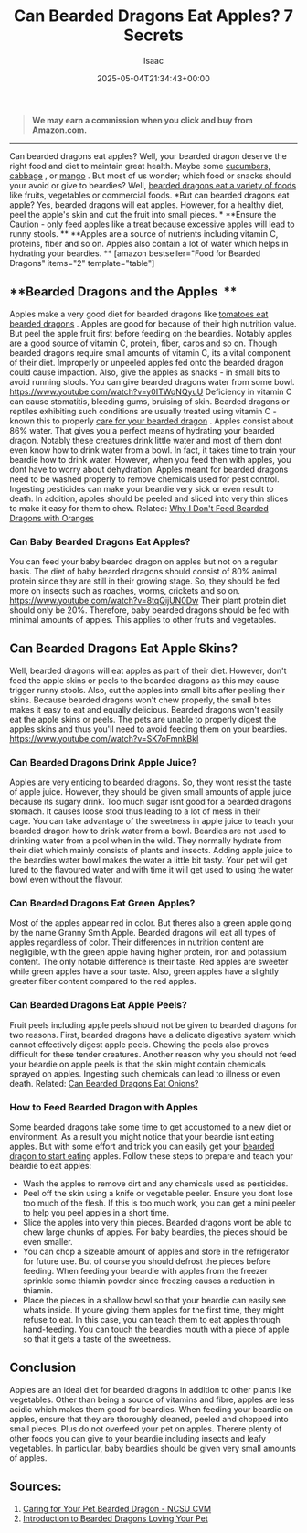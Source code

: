 ﻿---
author: Isaac
layout: post
title: Can Bearded Dragons Eat Apples? 7 Secrets
date: '2025-05-04T21:34:43+00:00'
categories:
- Guide
- Lizard
tags: []
slug: /can-bearded-dragons-eat-apples/
lastmod: 2025-05-07T12:21:26+03:00
---
> **We may earn a commission when you click and buy from Amazon.com.**
>

---
Can bearded dragons eat apples? Well, your bearded dragon deserve the right food and diet to maintain great health. Maybe some
[cucumbers,](https://pestpolicy.com/can-bearded-dragons-eat-cucumbers/)
[cabbage](https://pestpolicy.com/can-bearded-dragons-eat-cabbage/)
, or
[mango](https://pestpolicy.com/can-bearded-dragons-eat-mango/)
.
But most of us wonder; which food or snacks should your avoid or give to beardies? Well,
[bearded dragons eat a variety of foods](https://pestpolicy.com/what-do-bearded-dragons-eat/)
like fruits, vegetables or commercial foods.
*But can bearded dragons eat apple? Yes, bearded dragons will eat apples. However, for a healthy diet, peel the apple's skin and cut the fruit into small pieces. *
**Ensure the Caution - only feed apples like a treat because excessive apples will lead to runny stools. **
**Apples are a source of nutrients including vitamin C, proteins, fiber and so on. Apples also contain a lot of water which helps in hydrating your beardies. **
[amazon bestseller="Food for Bearded Dragons" items="2" template="table"]
## **Bearded Dragons and the Apples  **
Apples make a very good diet for bearded dragons like
[tomatoes eat bearded dragons](https://pestpolicy.com/can-bearded-dragons-eat-tomatoes/)
. Apples are good for because of their high nutrition value. But peel the apple fruit first before feeding on the beardies.
Notably apples are a good source of vitamin C, protein, fiber, carbs and so on. Though bearded dragons require small amounts of vitamin C, its a vital component of their diet.
Improperly or unpeeled apples fed onto the bearded dragon could cause impaction. Also, give the apples as snacks - in small bits to avoid running stools. You can give bearded dragons water from some bowl.
https://www.youtube.com/watch?v=y0ITWqNQyuU
Deficiency in vitamin C can cause stomatitis, bleeding gums, bruising of skin. Bearded dragons or reptiles exhibiting such conditions are usually treated using vitamin C - known this to properly
[care for your bearded dragon](http://www.animalplanet.com/pets/other-pets/bearded-dragon-stats-facts/)
.
Apples consist about 86% water. That gives you a perfect means of hydrating your bearded dragon. Notably these creatures drink little water and most of them dont even know how to drink water from a bowl. In fact, it takes time to train your beardie how to drink water. However, when you feed then with apples, you dont have to worry about dehydration.
Apples meant for bearded dragons need to be washed properly to remove chemicals used for pest control. Ingesting pesticides can make your beardie very sick or even result to death. In addition, apples should be peeled and sliced into very thin slices to make it easy for them to chew.
Related:
[Why I Don't Feed Bearded Dragons with Oranges](https://pestpolicy.com/can-bearded-dragons-eat-oranges/)
### **Can Baby Bearded Dragons Eat Apples?**
You can feed your baby bearded dragon on apples but not on a regular basis. The diet of baby bearded dragons should consist of 80% animal protein since they are still in their growing stage.
So, they should be fed more on insects such as roaches, worms, crickets and so on.
https://www.youtube.com/watch?v=8tqQijUN0Dw
Their plant protein diet should only be 20%. Therefore, baby bearded dragons should be fed with minimal amounts of apples. This applies to other fruits and vegetables.
## Can Bearded Dragons Eat Apple Skins?
Well, bearded dragons will eat apples as part of their diet. However, don't feed the apple skins or peels to the bearded dragons as this may cause trigger runny stools.
Also, cut the apples into small bits after peeling their skins. Because bearded dragons won't chew properly, the small bites makes it easy to eat and equally delicious.
Bearded dragons won't easily eat the apple skins or peels. The pets are unable to properly digest the apples skins and thus you'll need to avoid feeding them on your beardies.
https://www.youtube.com/watch?v=SK7oFmnkBkI
### **Can Bearded Dragons Drink Apple Juice?**
Apples are very enticing to bearded dragons. So, they wont resist the taste of apple juice. However, they should be given small amounts of apple juice because its sugary drink.
Too much sugar isnt good for a bearded dragons stomach. It causes loose stool thus leading to a lot of mess in their cage. You can take advantage of the sweetness in apple juice to teach your bearded dragon how to drink water from a bowl.
Beardies are not used to drinking water from a pool when in the wild. They normally hydrate from their diet which mainly consists of plants and insects.
Adding apple juice to the beardies water bowl makes the water a little bit tasty. Your pet will get lured to the flavoured water and with time it will get used to using the water bowl even without the flavour.
### **Can Bearded Dragons Eat Green Apples?**
Most of the apples appear red in color. But theres also a green apple going by the name Granny Smith Apple. Bearded dragons will eat all types of apples regardless of color.
Their differences in nutrition content are negligible, with the green apple having higher protein, iron and potassium content.
The only notable difference is their taste. Red apples are sweeter while green apples have a sour taste. Also, green apples have a slightly greater fiber content compared to the red apples.
### **Can Bearded Dragons Eat Apple Peels?**
Fruit peels including apple peels should not be given to bearded dragons for two reasons. First, bearded dragons have a delicate digestive system which cannot effectively digest apple peels. Chewing the peels also proves difficult for these tender creatures.
Another reason why you should not feed your beardie on apple peels is that the skin might contain chemicals sprayed on apples. Ingesting such chemicals can lead to illness or even death.
Related:
[Can Bearded Dragons Eat Onions?](https://pestpolicy.com/can-bearded-dragons-eat-onions/)
### **How to Feed Bearded Dragon with Apples**
Some bearded dragons take some time to get accustomed to a new diet or environment. As a result you might notice that your beardie isnt eating apples.
But with some effort and trick you can easily get your
[bearded dragon to start eating](https://pestpolicy.com/can-bearded-dragons-eat-mango/)
apples. Follow these steps to prepare and teach your beardie to eat apples:
- Wash the apples to remove dirt and any chemicals used as pesticides.
- Peel off the skin using a knife or vegetable peeler. Ensure you dont lose too much of the flesh. If this is too much work, you can get a mini peeler to help you peel apples in a short time.
- Slice the apples into very thin pieces. Bearded dragons wont be able to chew large chunks of apples. For baby beardies, the pieces should be even smaller.
- You can chop a sizeable amount of apples and store in the refrigerator for future use. But of course you should defrost the pieces before feeding. When feeding your beardie with apples from the freezer sprinkle some thiamin powder since freezing causes a reduction in thiamin.
- Place the pieces in a shallow bowl so that your beardie can easily see whats inside.
If youre giving them apples for the first time, they might refuse to eat. In this case, you can teach them to eat apples through hand-feeding. You can touch the beardies mouth with a piece of apple so that it gets a taste of the sweetness.
## **Conclusion**
Apples are an ideal diet for bearded dragons in addition to other plants like vegetables. Other than being a source of vitamins and fibre, apples are less acidic which makes them good for beardies.
When feeding your beardie on apples, ensure that they are thoroughly cleaned, peeled and chopped into small pieces. Plus do not overfeed your pet on apples.
Therere plenty of other foods you can give to your beardie including insects and leafy vegetables. In particular, baby beardies should be given very small amounts of apples.
## Sources:
1. [Caring for Your Pet Bearded Dragon - NCSU CVM](https://cvm.ncsu.edu/documents/caring-for-your-bearded-dragon/)
2. [Introduction to Bearded Dragons  Loving Your Pet](https://www.lovingyourpet.co.uk/bearded-dragons/introduction-to-bearded-dragons.php)